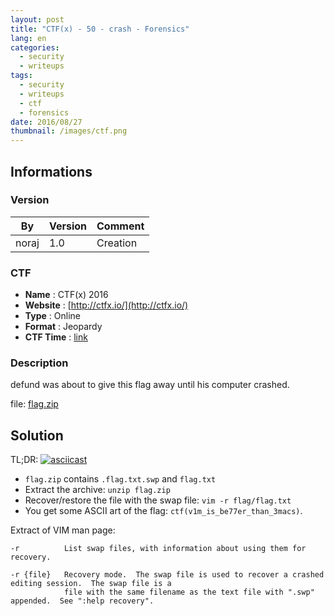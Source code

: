 ```yaml
---
layout: post
title: "CTF(x) - 50 - crash - Forensics"
lang: en
categories:
  - security
  - writeups
tags:
  - security
  - writeups
  - ctf
  - forensics
date: 2016/08/27
thumbnail: /images/ctf.png
---
```

## Informations

### Version

| By    | Version | Comment
| ---   | ---     | ---
| noraj | 1.0     | Creation

### CTF

- **Name** : CTF(x) 2016
- **Website** : [http://ctfx.io/](http://ctfx.io/)
- **Type** : Online
- **Format** : Jeopardy
- **CTF Time** : [link](https://ctftime.org/event/348/)

### Description

defund was about to give this flag away until his computer crashed.

file: [flag.zip](http://compete.ctfx.io/download?file_key=d983a3f5adb66783a09f142a6eb3a511e44f49048b9c59bcc305dba1e072ce3f&team_key=1363275c2f4e78940bb6a342fb83902f1128ff824d8eb6505da463820eabfbe3)

## Solution

TL;DR: [![asciicast](https://asciinema.org/a/3s2let38nbzjwp5a8nre2vonq.png)](https://asciinema.org/a/3s2let38nbzjwp5a8nre2vonq)

+ `flag.zip` contains `.flag.txt.swp` and `flag.txt`
+ Extract the archive: `unzip flag.zip`
+ Recover/restore the file with the swap file: `vim -r flag/flag.txt`
+ You get some ASCII art of the flag: `ctf(v1m_is_be77er_than_3macs)`.

Extract of VIM man page:
```
-r          List swap files, with information about using them for recovery.

-r {file}   Recovery mode.  The swap file is used to recover a crashed editing session.  The swap file is a
            file with the same filename as the text file with ".swp" appended.  See ":help recovery".
```
